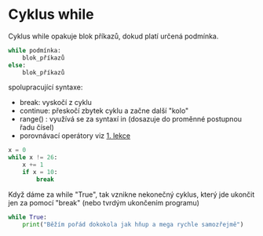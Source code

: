 # Cyklus while

Cyklus while opakuje blok příkazů, dokud platí určená podmínka.

```python 
while podmínka:
    blok_příkazů
else:
    blok_příkazů
```

spolupracující syntaxe:
- break: vyskočí z cyklu
- continue: přeskočí zbytek cyklu a začne další "kolo"  
- range() : využívá se za syntaxí in (dosazuje do proměnné postupnou řadu čísel)
- porovnávací operátory viz [1. lekce](../01-promenne-dat_typy-operace/content.md)

```python 
x = 0
while x != 26:
    x += 1 
    if x = 10:
        break
```

Když dáme za while "True", tak vznikne nekonečný cyklus, který jde ukončit jen za pomocí "break" (nebo tvrdým ukončením programu)

```python 
while True:
    print("Běžím pořád dokokola jak hňup a mega rychle samozřejmě")
```